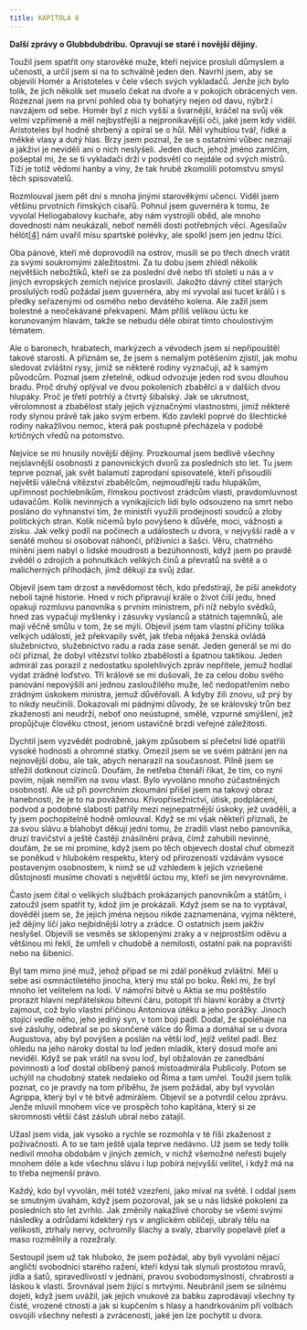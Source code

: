 ```yaml
---
title: KAPITOLA 8
---
```


**Další zprávy o Glubbdubdribu. Opravují se staré i novější dějiny.**

Toužil jsem spatřit ony starověké muže, kteří nejvíce prosluli důmyslem a učeností, a určil jsem si na to schválně jeden den. Navrhl jsem, aby se objevili Homér a Aristoteles v čele všech svých vykladačů. Jenže jich bylo tolik, že jich několik set muselo čekat na dvoře a v pokojích obrácených ven. Rozeznal jsem na první pohled oba ty bohatýry nejen od davu, nýbrž i navzájem od sebe. Homér byl z nich vyšší a švarnější, kráčel na svůj věk velmi vzpřímeně a měl nejbystřejší a nejpronikavější oči, jaké jsem kdy viděl. Aristoteles byl hodně shrbený a opíral se o hůl. Měl vyhublou tvář, řídké a měkké vlasy a dutý hlas. Brzy jsem poznal, že se s ostatními vůbec neznají a jakživi je neviděli ani o nich neslyšeli. Jeden duch, jehož jméno zamlčím, pošeptal mi, že se ti vykladači drží v podsvětí co nejdále od svých mistrů. Tíží je totiž vědomí hanby a viny, že tak hrubě zkomolili potomstvu smysl těch spisovatelů.

Rozmlouval jsem pět dní s mnoha jinými starověkými učenci. Viděl jsem většinu prvotních římských císařů. Pohnul jsem guvernéra k tomu, že vyvolal Heliogabalovy kuchaře, aby nám vystrojili oběd, ale mnoho dovednosti nám neukázali, neboť neměli dosti potřebných věcí. Agesilaův hélót[\[4\]](./resources/undefined) nám uvařil mísu spartské polévky, ale spolkl jsem jen jednu lžíci.

Oba pánové, kteří mě doprovodili na ostrov, musili se po třech dnech vrátit za svými soukromými záležitostmi. Za tu dobu jsem zhlédl několik největších nebožtíků, kteří se za poslední dvě nebo tři století u nás a v jiných evropských zemích nejvíce proslavili. Jakožto dávný ctitel starých proslulých rodů požádal jsem guvernéra, aby mi vyvolal asi tucet králů i s předky seřazenými od osmého nebo devátého kolena. Ale zažil jsem bolestné a neočekávané překvapení. Mám příliš velikou úctu ke korunovaným hlavám, takže se nebudu déle obírat tímto choulostivým tématem.

Ale o baronech, hrabatech, markýzech a vévodech jsem si nepřipouštěl takové starosti. A přiznám se, že jsem s nemalým potěšením zjistil, jak mohu sledovat zvláštní rysy, jimiž se některé rodiny vyznačují, až k samým původcům. Poznal jsem zřetelně, odkud odvozuje jeden rod svou dlouhou bradu. Proč druhý oplýval ve dvou pokoleních zbabělci a v dalších dvou hlupáky. Proč je třetí potrhlý a čtvrtý šibalský. Jak se ukrutnost, věrolomnost a zbabělost staly jejich význačnými vlastnostmi, jimiž některé rody slynou právě tak jako svým erbem. Kdo zavlekl poprvé do šlechtické rodiny nakažlivou nemoc, která pak postupně přecházela v podobě krtičných vředů na potomstvo.

Nejvíce se mi hnusily novější dějiny. Prozkoumal jsem bedlivě všechny nejslavnější osobnosti z panovnických dvorů za posledních sto let. Tu jsem teprve poznal, jak svět balamutí zaprodaní spisovatelé, kteří přisoudili největší válečná vítězství zbabělcům, nejmoudřejší radu hlupákům, upřímnost pochlebníkům, římskou poctivost zrádcům vlasti, pravdomluvnost udavačům. Kolik nevinných a vynikajících lidí bylo odsouzeno na smrt nebo posláno do vyhnanství tím, že ministři využili prodejnosti soudců a zloby politických stran. Kolik ničemů bylo povýšeno k důvěře, moci, vážnosti a zisku. Jak velký podíl na počinech a událostech u dvora, v nejvyšší radě a v senátě mohou si osobovat náhončí, příživníci a šašci. Věru, chatrného mínění jsem nabyl o lidské moudrosti a bezúhonnosti, když jsem po pravdě zvěděl o zdrojích a pohnutkách velikých činů a převratů na světě a o malicherných příhodách, jimž děkují za svůj zdar.

Objevil jsem tam drzost a nevědomost těch, kdo předstírají, že píší anekdoty neboli tajné historie. Hned v nich připravují krále o život číší jedu, hned opakují rozmluvu panovníka s prvním ministrem, při níž nebylo svědků, hned zas vypačují myšlenky i zásuvky vyslanců a státních tajemníků, ale mají věčně smůlu v tom, že se mýlí. Objevil jsem tam vlastní příčiny tolika velkých událostí, jež překvapily svět, jak třeba nějaká ženská ovládá služebnictvo, služebnictvo radu a rada zase senát. Jeden generál se mi do očí přiznal, že dobyl vítězství toliko zbabělostí a špatnou taktikou. Jeden admirál zas porazil z nedostatku spolehlivých zpráv nepřítele, jemuž hodlal vydat zrádné loďstvo. Tři králové se mi dušovali, že za celou dobu svého panování nepovýšili ani jednou zasloužilého muže, leč nedopatřením nebo zrádným úskokem ministra, jemuž důvěřovali. A kdyby žili znovu, už prý by to nikdy neučinili. Dokazovali mi pádnými důvody, že se královský trůn bez zkaženosti ani neudrží, neboť ono neústupné, smělé, vzpurné smýšlení, jež propůjčuje člověku ctnost, jenom ustavičně brzdí veřejné záležitosti.

Dychtil jsem vyzvědět podrobně, jakým způsobem si přečetní lidé opatřili vysoké hodnosti a ohromné statky. Omezil jsem se ve svém pátrání jen na nejnovější dobu, ale tak, abych nenarazil na současnost. Pilně jsem se střežil dotknout cizinců. Doufám, že netřeba čtenáři říkat, že tím, co nyní povím, nijak nemířím na svou vlast. Bylo vyvoláno mnoho zúčastněných osobností. Ale už při povrchním zkoumání přišel jsem na takový obraz hanebnosti, že je to na pováženou. Křivopřísežnictví, útisk, podplácení, podvod a podobné slabosti patřily mezi nejnepatrnější úskoky, jež uváděli, a ty jsem pochopitelně hodně omlouval. Když se mi však někteří přiznali, že za svou slávu a blahobyt děkují jedni tomu, že zradili vlast nebo panovníka, druzí travičství a ještě častěji znásilnění práva, čímž zahubili nevinné, doufám, že se mi promine, když jsem po těch objevech dostal chuť obmezit se poněkud v hlubokém respektu, který od přirozenosti vzdávám vysoce postaveným osobnostem, k nimž se už vzhledem k jejich vznešené důstojnosti musíme chovati s největší úctou my, kteří se jim nevyrovnáme.

Často jsem čítal o velikých službách prokázaných panovníkům a státům, i zatoužil jsem spatřit ty, kdož jim je prokázali. Když jsem se na to vyptával, dověděl jsem se, že jejich jména nejsou nikde zaznamenána, vyjma některé, jež dějiny líčí jako nejbídnější lotry a zrádce. O ostatních jsem jakživ neslyšel. Objevili se vesměs se sklopenými zraky a v nejprostším oděvu a většinou mi řekli, že umřeli v chudobě a nemilosti, ostatní pak na popravišti nebo na šibenici.

Byl tam mimo jiné muž, jehož případ se mi zdál poněkud zvláštní. Měl u sebe asi osmnáctiletého jinocha, který mu stál po boku. Řekl mi, že byl mnoho let velitelem na lodi. V námořní bitvě u Aktia se mu poštěstilo prorazit hlavní nepřátelskou bitevní čáru, potopit tři hlavní koráby a čtvrtý zajmout, což bylo vlastní příčinou Antoniova útěku a jeho porážky. Jinoch stojící vedle něho, jeho jediný syn, v tom boji padl. Dodal, že spoléhaje na své zásluhy, odebral se po skončené válce do Říma a domáhal se u dvora Augustova, aby byl povýšen a poslán na větší loď, jejíž velitel padl. Bez ohledu na jeho nároky dostal tu loď jeden mladík, který dosud moře ani neviděl. Když se pak vrátil na svou loď, byl obžalován ze zanedbání povinnosti a loď dostal oblíbený panoš místoadmirála Publicoly. Potom se uchýlil na chudobný statek nedaleko od Říma a tam umřel. Toužil jsem tolik poznat, co je pravdy na tom příběhu, že jsem požádal, aby byl vyvolán Agrippa, který byl v té bitvě admirálem. Objevil se a potvrdil celou zprávu. Jenže mluvil mnohem více ve prospěch toho kapitána, který si ze skromnosti větší část zásluh ubral nebo zatajil.

Užasl jsem vida, jak vysoko a rychle se rozmohla v té říši zkaženost z poživačnosti. A to se tam ještě ujala teprve nedávno. Už jsem se tedy tolik nedivil mnoha obdobám v jiných zemích, v nichž všemožné neřesti bujely mnohem déle a kde všechnu slávu i lup pobírá nejvyšší velitel, i když má na to třeba nejmenší právo.

Každý, kdo byl vyvolán, měl totéž vzezření, jako míval na světě. I oddal jsem se smutným úvahám, když jsem pozoroval, jak se u nás lidské pokolení za posledních sto let zvrhlo. Jak změnily nakažlivé choroby se všemi svými následky a odrůdami kdekterý rys v anglickém obličeji, ubraly tělu na velikosti, ztrhaly nervy, ochromily šlachy a svaly, zbarvily popelavě pleť a maso rozmělnily a rozežraly.

Sestoupil jsem už tak hluboko, že jsem požádal, aby byli vyvoláni nějací angličtí svobodníci starého ražení, kteří kdysi tak slynuli prostotou mravů, jídla a šatů, spravedlivostí v jednání, pravou svobodomyslností, chrabrostí a láskou k vlasti. Srovnával jsem žijící s mrtvými. Neubránil jsem se silnému dojetí, když jsem uvážil, jak jejich vnukové za babku zaprodávají všechny ty čisté, vrozené ctnosti a jak si kupčením s hlasy a handrkováním při volbách osvojili všechny neřesti a zvrácenosti, jaké jen lze pochytit u dvora.
